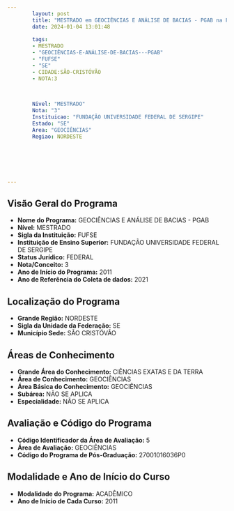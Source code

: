 ```yaml
---
        layout: post
        title: "MESTRADO em GEOCIÊNCIAS E ANÁLISE DE BACIAS - PGAB na FUFSE  "
        date: 2024-01-04 13:01:48
     
        tags:
        - MESTRADO
        - "GEOCIÊNCIAS-E-ANÁLISE-DE-BACIAS---PGAB"
        - "FUFSE"
        - "SE"
        - CIDADE:SÃO-CRISTÓVÃO
        - NOTA:3
        
       

        Nivel: "MESTRADO"
        Nota: "3"
        Instituicao: "FUNDAÇÃO UNIVERSIDADE FEDERAL DE SERGIPE"
        Estado: "SE"
        Area: "GEOCIÊNCIAS"
        Regiao: NORDESTE
        
        
        
        
        
        
---
```

## Visão Geral do Programa
- **Nome do Programa:** GEOCIÊNCIAS E ANÁLISE DE BACIAS - PGAB
- **Nível:** MESTRADO
- **Sigla da Instituição:** FUFSE
- **Instituição de Ensino Superior:** FUNDAÇÃO UNIVERSIDADE FEDERAL DE SERGIPE
- **Status Jurídico:** FEDERAL
- **Nota/Conceito:** 3
- **Ano de Início do Programa:** 2011
- **Ano de Referência do Coleta de dados:** 2021

## Localização do Programa
- **Grande Região:** NORDESTE
- **Sigla da Unidade da Federação:** SE
- **Município Sede:** SÃO CRISTÓVÃO

## Áreas de Conhecimento
- **Grande Área do Conhecimento:** CIÊNCIAS EXATAS E DA TERRA
- **Área de Conhecimento:** GEOCIÊNCIAS
- **Área Básica do Conhecimento:** GEOCIÊNCIAS
- **Subárea:** NÃO SE APLICA
- **Especialidade:** NÃO SE APLICA

## Avaliação e Código do Programa
- **Código Identificador da Área de Avaliação:** 5
- **Área de Avaliação:** GEOCIÊNCIAS
- **Código do Programa de Pós-Graduação:** 27001016036P0


## Modalidade e Ano de Início do Curso
- **Modalidade do Programa:** ACADÊMICO
- **Ano de Início de Cada Curso:** 2011
